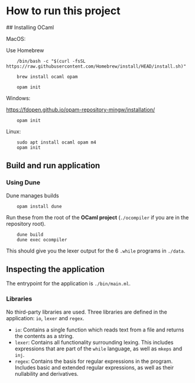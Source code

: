 # How to run this project

## Installing OCaml

MacOS:

Use Homebrew
```
    /bin/bash -c "$(curl -fsSL https://raw.githubusercontent.com/Homebrew/install/HEAD/install.sh)"

    brew install ocaml opam

    opam init
```


Windows:

https://fdopen.github.io/opam-repository-mingw/installation/

```
    opam init
```

Linux:

```
    sudo apt install ocaml opam m4
    opam init
```

## Build and run application

### Using Dune

Dune manages builds 

```
    opam install dune
```



Run these from the root of the <b>OCaml project</b> (``./ocompiler`` if you are in the repository root).

```
    dune build
    dune exec ocompiler
```

This should give you the lexer output for the 6 `.while` programs in `./data`.

## Inspecting the application

The entrypoint for the application is `./bin/main.ml`.

### Libraries

No third-party libraries are used. Three libraries are defined in the application: `io`, `lexer` and `regex`.

- `io`: Contains a single function which reads text from a file and returns the contents as a string.
- `lexer`: Contains all functionality surrounding lexing. This includes expressions that are part of the `while` language, as well as `mkeps` and `inj`.
- `regex`: Contains the basis for regular expressions in the program. Includes basic and extended regular expressions, as well as their nullability and derivatives.
